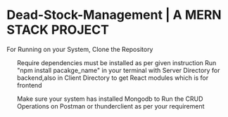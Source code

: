 # Dead-Stock-Management | A MERN STACK PROJECT

For Running on your System, Clone the Repository
<ul>
Require dependencies must be installed as per given instruction
Run "npm install pacakge_name" in your terminal with Server Directory for backend,also in Client Directory to get React modules which is for frontend</ul>
<ul>
Make sure your system has installed Mongodb to Run the CRUD Operations on Postman or thunderclient as per your requirement</ul>

